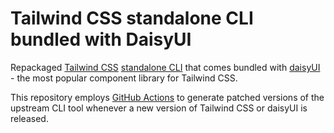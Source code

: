# Tailwind CSS standalone CLI bundled with DaisyUI

Repackaged [Tailwind CSS](https://tailwindcss.com) [standalone CLI](https://tailwindcss.com/blog/standalone-cli) that comes bundled with [daisyUI](https://daisyui.com/) - the most popular component library for Tailwind CSS.

This repository employs [GitHub Actions](https://github.com/dobicinaitis/tailwind-cli-extra/actions) to generate patched versions of the upstream CLI tool whenever a new version of Tailwind CSS or daisyUI is released.

